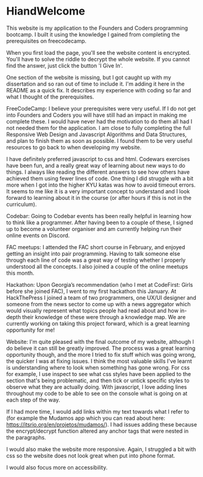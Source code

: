 # HiandWelcome

This website is my application to the Founders and Coders programming bootcamp. I built it using the knowledge I gained from 
completing the prerequisites on freecodecamp. 

When you first load the page, you'll see the website content is encrypted. You'll have to solve the riddle to decrypt the whole website. If you cannot find the answer, just click the button 'I Give In'. 

One section of the website is missing, but I got caught up with my dissertation and so ran out of time to include it. I'm
adding it here in the README as a quick fix. It describes my experience with coding so far and what I thought of the
prerequisites. 


FreeCodeCamp: 
I believe your prerequisites were very useful. If I do not get into Founders and Coders you will have still had an impact in 
making me complete these. I would have never had the motivation to do them all had I not needed them for the application. I am 
close to fully completing the full Responsive Web Design and Javascript Algorithms and Data Structures, and plan to finish them
as soon as possible. I found them to be very useful resources to go back to when developing my website. 

I have definitely preferred javascript to css and html. Codewars exercises have been fun, and a really great way of learning 
about new ways to do things. I always like reading the different answers to see how others have achieved them using fewer lines
of code. One thing I did struggle with a bit more when I got into the higher KYU katas was how to avoid timeout errors. 
It seems to me like it is a very important concept to understand and I look forward to learning about it in the course 
(or after hours if this is not in the curriculum). 

Codebar: 
Going to Codebar events has been really helpful in learning how to think like a programmer. After having been to a couple of 
these, I signed up to become a volunteer organiser and am currently helping run their online events on Discord. 

FAC meetups: 
I attended the FAC short course in February, and enjoyed getting an insight into pair programming. Having to talk someone else 
through each line of code was a great way of testing whether I properly understood all the concepts. 
I also joined a couple of the online meetups this month. 

Hackathon: 
Upon Georgia’s recommendation (who I met at CodeFirst: Girls before she joined FAC), I went to my first hackathon this January.
At HackThePress I joined a team of two programmers, one UX/UI designer and someone from the news sector to come up with a news 
aggregator which would visually represent what topics people had read about and how in-depth their knowledge of these were 
through a knowledge map. We are currently working on taking this project forward, which is a great learning opportunity for me!

Website: 
I'm quite pleased with the final outcome of my website, although I do believe it can still be greatly improved. 
The process was a great learning opportunity though, and the more I tried to fix stuff which was going wrong, the quicker I was 
at fixing issues. I think the most valuable skills I've learnt is understanding where to look when something has gone wrong. 
For css for example, I use inspect to see what css styles have been applied to the section that's being problematic, and then
tick or untick specific styles to observe what they are actually doing. With javascript, I love adding lines throughout my code
to be able to see on the console what is going on at each step of the way. 

If I had more time, I would add links within my text towards what I refer to (for example the Mudamos app which you can read
about here: https://itsrio.org/en/projetos/mudamos/). I had issues adding these because the encrypt/decrypt function altered
any anchor tags that were nested in the paragraphs. 

I would also make the website more responsive. Again, I struggled a bit with css so the website does not look great when put 
into phone format. 

I would also focus more on accessibility. 
